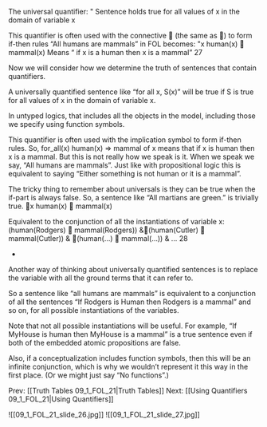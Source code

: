 ﻿The universal quantifier: "
Sentence holds true for all values of x in the domain of variable x

This quantifier is often used with the connective  (the same as )  to form if-then rules
“All humans are mammals” in FOL becomes:
	"x human(x)  mammal(x)
Means “ if x is a human then x is a mammal”
27

Now we will consider how we determine the truth of sentences that contain quantifiers.

A universally quantified sentence like “for all x, S(x)” will be true if S is true for all values of x in the domain of variable x.

In untyped logics, that includes all the objects in the model, including those we specify using function symbols.

This quantifier is often used with the implication symbol to form if-then rules.
So, for_all(x) human(x) => mammal of x means that if x is human then x is a mammal.  But this is not really how we speak is it.  When we speak we say, “All humans are mammals”.  Just like with propositional logic this is equivalent to saying “Either something is not human or it is a mammal”.

The tricky thing to remember about universals is they can be true when the if-part is always false. So, a sentence like “All martians are green.” is trivially true.
x human(x)  mammal(x)

Equivalent to the conjunction of all the instantiations of variable x:
	(human(Rodgers)  mammal(Rodgers)) &(human(Cutler)  mammal(Cutler)) & (human(…)  mammal(…)) & …
28

*
Another way of thinking about universally quantified sentences is to replace the variable with all the ground terms that  it can refer to.

So a sentence like “all humans are mammals” is equivalent to a conjunction of all the sentences “If Rodgers is Human then Rodgers is a mammal” and so on,
 for all possible instantiations of the variables.

Note that not all possible instantiations will be useful. For example, “If MyHouse is human then MyHouse is a mammal” is a true sentence even if both of the embedded atomic propositions are false.

Also, if a conceptualization includes function symbols, then this will be an infinite conjunction, which is why we wouldn’t represent it this way in the first place. (Or we might just say “No functions”.)

Prev: [[Truth Tables 09_1_FOL_21|Truth Tables]]
Next: [[Using Quantifiers 09_1_FOL_21|Using Quantifiers]]

![[09_1_FOL_21_slide_26.jpg]]
![[09_1_FOL_21_slide_27.jpg]]
